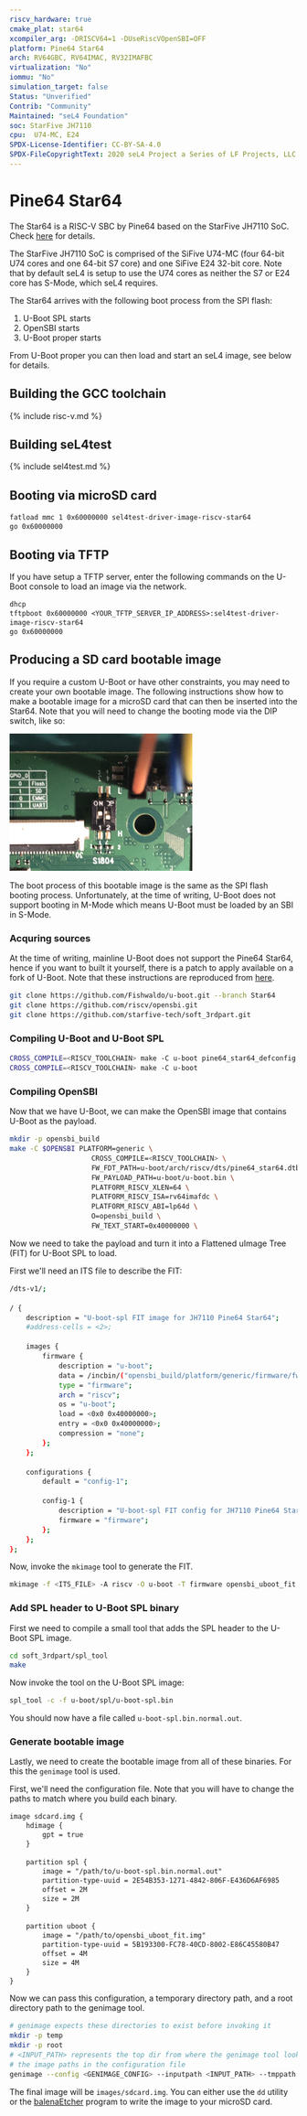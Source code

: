 ```yaml
---
riscv_hardware: true
cmake_plat: star64
xcompiler_arg: -DRISCV64=1 -DUseRiscVOpenSBI=OFF
platform: Pine64 Star64
arch: RV64GBC, RV64IMAC, RV32IMAFBC
virtualization: "No"
iommu: "No"
simulation_target: false
Status: "Unverified"
Contrib: "Community"
Maintained: "seL4 Foundation"
soc: StarFive JH7110
cpu:  U74-MC, E24
SPDX-License-Identifier: CC-BY-SA-4.0
SPDX-FileCopyrightText: 2020 seL4 Project a Series of LF Projects, LLC.
---
```


# Pine64 Star64

The Star64 is a RISC-V SBC by Pine64 based on the StarFive JH7110 SoC. Check
[here](https://wiki.pine64.org/wiki/STAR64) for details.

The StarFive JH7110 SoC is comprised of the SiFive U74-MC (four 64-bit U74
cores and one 64-bit S7 core) and one SiFive E24 32-bit core. Note that by
default seL4 is setup to use the U74 cores as neither the S7 or E24 core has
S-Mode, which seL4 requires.

The Star64 arrives with the following boot process from the SPI flash:

1. U-Boot SPL starts
2. OpenSBI starts
3. U-Boot proper starts

From U-Boot proper you can then load and start an seL4 image, see below for details.

## Building the GCC toolchain

{% include risc-v.md %}

## Building seL4test

{% include sel4test.md %}

## Booting via microSD card

```
fatload mmc 1 0x60000000 sel4test-driver-image-riscv-star64
go 0x60000000
```

## Booting via TFTP

If you have setup a TFTP server, enter the following commands on the U-Boot console
to load an image via the network.

```
dhcp
tftpboot 0x60000000 <YOUR_TFTP_SERVER_IP_ADDRESS>:sel4test-driver-image-riscv-star64
go 0x60000000
```

## Producing a SD card bootable image

If you require a custom U-Boot or have other constraints, you may need to create
your own bootable image. The following instructions show how to make a bootable
image for a microSD card that can then be inserted into the Star64. Note that you
will need to change the booting mode via the DIP switch, like so:

![Star64 DIP switch when booting via microSD card](dip_switch.png)

The boot process of this bootable image is the same as the SPI flash booting
process. Unfortunately, at the time of writing, U-Boot does not support booting
in M-Mode which means U-Boot must be loaded by an SBI in S-Mode.

### Acquring sources

At the time of writing, mainline U-Boot does not support the Pine64 Star64, hence
if you want to built it yourself, there is a patch to apply available on a fork of
U-Boot. Note that these instructions are reproduced from [here](https://github.com/Ivan-Velickovic/star64_sdcard).

```sh
git clone https://github.com/Fishwaldo/u-boot.git --branch Star64
git clone https://github.com/riscv/opensbi.git
git clone https://github.com/starfive-tech/soft_3rdpart.git
```

### Compiling U-Boot and U-Boot SPL

```sh
CROSS_COMPILE=<RISCV_TOOLCHAIN> make -C u-boot pine64_star64_defconfig
CROSS_COMPILE=<RISCV_TOOLCHAIN> make -C u-boot
```

### Compiling OpenSBI

Now that we have U-Boot, we can make the OpenSBI image that contains U-Boot as the
payload.

```sh
mkdir -p opensbi_build
make -C $OPENSBI PLATFORM=generic \
                    CROSS_COMPILE=<RISCV_TOOLCHAIN> \
                    FW_FDT_PATH=u-boot/arch/riscv/dts/pine64_star64.dtb \
                    FW_PAYLOAD_PATH=u-boot/u-boot.bin \
                    PLATFORM_RISCV_XLEN=64 \
                    PLATFORM_RISCV_ISA=rv64imafdc \
                    PLATFORM_RISCV_ABI=lp64d \
                    O=opensbi_build \
                    FW_TEXT_START=0x40000000 \
```

Now we need to take the payload and turn it into a Flattened uImage Tree (FIT) for U-Boot SPL
to load.

First we'll need an ITS file to describe the FIT:
```sh
/dts-v1/;

/ {
    description = "U-boot-spl FIT image for JH7110 Pine64 Star64";
    #address-cells = <2>;

    images {
        firmware {
            description = "u-boot";
            data = /incbin/("opensbi_build/platform/generic/firmware/fw_payload.bin");
            type = "firmware";
            arch = "riscv";
            os = "u-boot";
            load = <0x0 0x40000000>;
            entry = <0x0 0x40000000>;
            compression = "none";
        };
    };

    configurations {
        default = "config-1";

        config-1 {
            description = "U-boot-spl FIT config for JH7110 Pine64 Star64";
            firmware = "firmware";
        };
    };
};
```

Now, invoke the `mkimage` tool to generate the FIT.
```sh
mkimage -f <ITS_FILE> -A riscv -O u-boot -T firmware opensbi_uboot_fit.img
```

### Add SPL header to U-Boot SPL binary

First we need to compile a small tool that adds the SPL header to the U-Boot
SPL image.
```sh
cd soft_3rdpart/spl_tool
make
```

Now invoke the tool on the U-Boot SPL image:
```sh
spl_tool -c -f u-boot/spl/u-boot-spl.bin
```

You should now have a file called `u-boot-spl.bin.normal.out`.

### Generate bootable image

Lastly, we need to create the bootable image from all of these binaries. For this
the `genimage` tool is used.

First, we'll need the configuration file. Note that you will have to change the
paths to match where you build each binary.
```
image sdcard.img {
    hdimage {
        gpt = true
    }

    partition spl {
        image = "/path/to/u-boot-spl.bin.normal.out"
        partition-type-uuid = 2E54B353-1271-4842-806F-E436D6AF6985
        offset = 2M
        size = 2M
    }

    partition uboot {
        image = "/path/to/opensbi_uboot_fit.img"
        partition-type-uuid = 5B193300-FC78-40CD-8002-E86C45580B47
        offset = 4M
        size = 4M
    }
}
```

Now we can pass this configuration, a temporary directory path, and a root
directory path to the genimage tool.
```sh
# genimage expects these directories to exist before invoking it
mkdir -p temp
mkdir -p root
# <INPUT_PATH> represents the top dir from where the genimage tool looks for
# the image paths in the configuration file
genimage --config <GENIMAGE_CONFIG> --inputpath <INPUT_PATH> --tmppath temp
```

The final image will be `images/sdcard.img`. You can either use the `dd` utility
or the [balenaEtcher](https://www.balena.io/etcher) program to write the image to
your microSD card.

